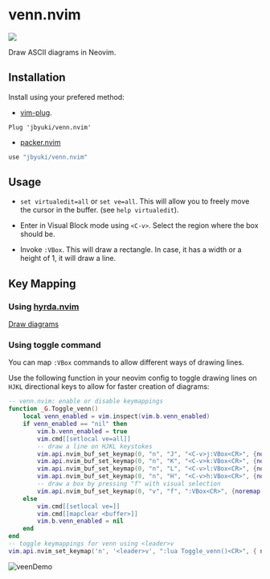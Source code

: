 venn.nvim
=========

![](https://github.com/jbyuki/gifs/blob/main/Untitled%20Project.gif?raw=true)


Draw ASCII diagrams in Neovim.

Installation
------------

Install using your prefered method:
- [vim-plug](https://github.com/junegunn/vim-plug).
```vim
Plug 'jbyuki/venn.nvim'
```

- [packer.nvim](https://github.com/wbthomason/packer.nvim)
```lua
use "jbyuki/venn.nvim"
```

Usage
-----

* `set virtualedit=all` or `set ve=all`. This will allow you to freely move the cursor in the buffer. (see `help virtualedit`).

* Enter in Visual Block mode using `<C-v>`. Select the region where the box should be.

* Invoke `:VBox`. This will draw a rectangle. In case, it has a width or a height of 1, it will draw a line.

Key Mapping
-----------

### Using [hyrda.nvim](https://github.com/anuvyklack/hydra.nvim)
[Draw diagrams](https://github.com/anuvyklack/hydra.nvim/wiki/Draw-diagrams)

### Using toggle command
You can map `:VBox` commands to allow different ways of drawing lines.

Use the following function in your neovim config to toggle drawing lines on `HJKL` directional keys to allow for faster creation of diagrams:

```lua
-- venn.nvim: enable or disable keymappings
function _G.Toggle_venn()
    local venn_enabled = vim.inspect(vim.b.venn_enabled)
    if venn_enabled == "nil" then
        vim.b.venn_enabled = true
        vim.cmd[[setlocal ve=all]]
        -- draw a line on HJKL keystokes
        vim.api.nvim_buf_set_keymap(0, "n", "J", "<C-v>j:VBox<CR>", {noremap = true})
        vim.api.nvim_buf_set_keymap(0, "n", "K", "<C-v>k:VBox<CR>", {noremap = true})
        vim.api.nvim_buf_set_keymap(0, "n", "L", "<C-v>l:VBox<CR>", {noremap = true})
        vim.api.nvim_buf_set_keymap(0, "n", "H", "<C-v>h:VBox<CR>", {noremap = true})
        -- draw a box by pressing "f" with visual selection
        vim.api.nvim_buf_set_keymap(0, "v", "f", ":VBox<CR>", {noremap = true})
    else
        vim.cmd[[setlocal ve=]]
        vim.cmd[[mapclear <buffer>]]
        vim.b.venn_enabled = nil
    end
end
-- toggle keymappings for venn using <leader>v
vim.api.nvim_set_keymap('n', '<leader>v', ":lua Toggle_venn()<CR>", { noremap = true})
```
![veenDemo](https://user-images.githubusercontent.com/36175703/130246504-d559f66b-3e2a-4065-90f7-d73bf8147397.gif)

